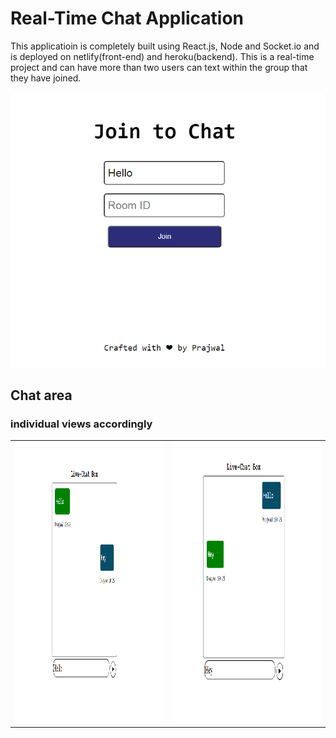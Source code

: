 # Real-Time Chat Application

 This applicatioin is completely built using React.js, Node and Socket.io and is deployed on netlify(front-end) and heroku(backend). This is a real-time project and can have more than two users can text within the group that they have joined. 
 
 ![alt text](https://github.com/Prajwalhn18/real-time-chat-application/blob/main/Images/real-time-chat-image.PNG)
 
 ## Chat area
 
 ### individual views accordingly
  
 <table>
 <tr>
  <td><img src="https://github.com/Prajwalhn18/real-time-chat-application/blob/main/Images/real-time-chat-image-1.PNG" width=500 height=450></td>
  <td><img src="https://github.com/Prajwalhn18/real-time-chat-application/blob/main/Images/real-time-chat-image-2.PNG" width=500 height=450></td>
 </tr>
 </table>
 
 
 

